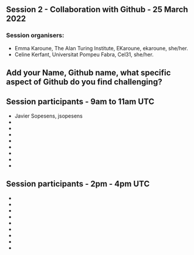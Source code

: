 ## Session 2 - Collaboration with Github - 25 March 2022

### Session organisers:
* Emma Karoune, The Alan Turing Institute, EKaroune, ekaroune, she/her.
* Celine Kerfant, Universitat Pompeu Fabra, Cel31, she/her.

## Add your Name, Github name, what specific aspect of Github do you find challenging?
 

## Session participants - 9am to 11am UTC
* Javier Sopesens, jsopesens
*
*
*
*
*
*
*
*


## Session participants - 2pm - 4pm UTC
*
*
*
*
*
*
*
*
*
